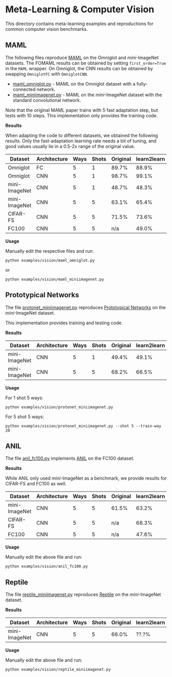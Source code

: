 # Meta-Learning & Computer Vision

This directory contains meta-learning examples and reproductions for common computer vision benchmarks.

## MAML

The following files reproduce [MAML](https://arxiv.org/pdf/1703.03400.pdf) on the Omniglot and *mini*-ImageNet datasets.
The FOMAML results can be obtained by setting `first_order=True` in the `MAML` wrapper.
On Omniglot, the CNN results can be obtained by swapping `OmniglotFC` with `OmniglotCNN`.

* [maml_omniglot.py](https://github.com/learnables/learn2learn/blob/master/examples/vision/maml_omniglot.py) - MAML on the Omniglot dataset with a fully-connected network.
* [maml_miniimagenet.py](https://github.com/learnables/learn2learn/blob/master/examples/vision/maml_miniimagenet.py) - MAML on the *mini*-ImageNet dataset with the standard convolutional network.

Note that the original MAML paper trains with 5 fast adaptation step, but tests with 10 steps.
This implementation only provides the training code.

**Results**

When adapting the code to different datasets, we obtained the following results.
Only the fast-adaptation learning rate needs a bit of tuning, and good values usually lie in a 0.5-2x range of the original value.

| Dataset       | Architecture | Ways | Shots | Original | learn2learn |
|---------------|--------------|------|-------|----------|-------------|
| Omniglot      | FC           | 5    | 1     | 89.7%    | 88.9%       |
| Omniglot      | CNN          | 5    | 1     | 98.7%    | 99.1%       |
| mini-ImageNet | CNN          | 5    | 1     | 48.7%    | 48.3%       |
| mini-ImageNet | CNN          | 5    | 5     | 63.1%    | 65.4%       |
| CIFAR-FS      | CNN          | 5    | 5     | 71.5%    | 73.6%       |
| FC100         | CNN          | 5    | 5     | n/a      | 49.0%       |

**Usage**

Manually edit the respective files and run:

~~~shell
python examples/vision/maml_omniglot.py
~~~

or

~~~shell
python examples/vision/maml_miniimagenet.py
~~~

## Prototypical Networks

The file [protonet_miniimagenet.py](https://github.com/learnables/learn2learn/blob/master/examples/vision/protonet_miniimagenet.py) reproduces [Prototypical Networks](https://arxiv.org/pdf/1703.05175.pdf) on the *mini*-ImageNet dataset.

This implementation provides training and testing code.

**Results**

| Dataset       | Architecture | Ways | Shots | Original | learn2learn |
|---------------|--------------|------|-------|----------|-------------|
| mini-ImageNet | CNN          | 5    | 1     | 49.4%    | 49.1%       |
| mini-ImageNet | CNN          | 5    | 5     | 68.2%    | 66.5%       |


**Usage**

For 1 shot 5 ways:

~~~shell
python examples/vision/protonet_miniimagenet.py
~~~

For 5 shot 5 ways:

~~~shell
python examples/vision/protonet_miniimagenet.py --shot 5 --train-way 20
~~~

## ANIL

The file [anil_fc100.py](https://github.com/learnables/learn2learn/blob/master/examples/vision/anil_fc100.py) implements [ANIL](https://arxiv.org/pdf/1909.09157.pdf) on the FC100 dataset.

**Results**

While ANIL only used *mini*-ImageNet as a benchmark, we provide results for CIFAR-FS and FC100 as well.

| Dataset       | Architecture | Ways | Shots | Original | learn2learn |
|---------------|--------------|------|-------|----------|-------------|
| mini-ImageNet | CNN          | 5    | 5     | 61.5%    | 63.2%       |
| CIFAR-FS      | CNN          | 5    | 5     | n/a      | 68.3%       |
| FC100         | CNN          | 5    | 5     | n/a      | 47.6%       |


**Usage**

Manually edit the above file and run:

~~~shell
python examples/vision/anil_fc100.py
~~~

## Reptile

The file [reptile_miniimagenet.py](https://github.com/learnables/learn2learn/blob/master/examples/vision/reptile_miniimagenet.py) reproduces [Reptile](https://arxiv.org/pdf/1803.02999.pdf) on the *mini*-ImageNet dataset.

**Results**

| Dataset       | Architecture | Ways | Shots | Original | learn2learn |
|---------------|--------------|------|-------|----------|-------------|
| mini-ImageNet | CNN          | 5    | 5     | 66.0%    | ??.?%       |


**Usage**

Manually edit the above file and run:

~~~shell
python examples/vision/reptile_miniimagenet.py
~~~
